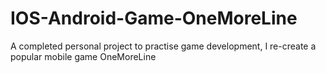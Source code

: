 # IOS-Android-Game-OneMoreLine
A completed personal project to practise game development, I re-create a popular mobile game OneMoreLine
